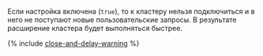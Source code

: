 Если настройка включена (`true`), то к кластеру нельзя подключиться и в него не поступают новые пользовательские запросы. В результате расширение кластера будет выполняться быстрее.

{% include [close-and-delay-warning](./close-and-delay-warning.md) %}

